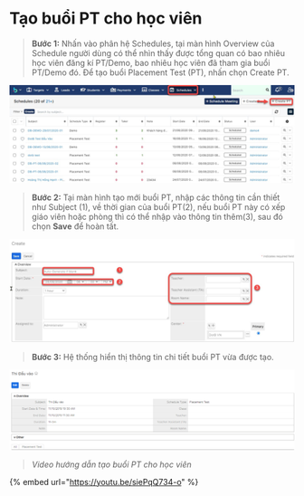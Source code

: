 # Tạo buổi PT cho học viên

> **Bước 1:** Nhấn vào phân hệ Schedules, tại màn hình Overview của Schedule người dùng có thể nhìn thấy được tổng quan có bao nhiêu học viên đăng kí PT/Demo, bao nhiêu học viên đã tham gia buổi PT/Demo đó. Để tạo buổi Placement Test (PT), nhấn chọn Create PT.

![](../../../.gitbook/assets/Schedule.jpg)

> **Bước 2:** Tại màn hình tạo mới buổi PT, nhập  các thông tin cần thiết như Subject (1), về thời gian của buổi PT(2), nếu buổi PT này có xếp giáo viên hoặc phòng thì có thể nhập vào thông tin thêm(3), sau đó chọn **Save** để hoàn tất.

![](../../../.gitbook/assets/Schedule1.jpg)

> **Bước 3:** Hệ thống hiển thị thông tin chi tiết buổi PT vừa được tạo.

![](../../../.gitbook/assets/TaoPT3.png)

> _Video hướng dẫn tạo buổi PT cho học viên_

{% embed url="https://youtu.be/siePqQ734-o" %}
